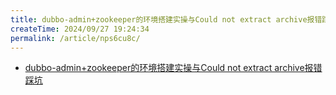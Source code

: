 ```yaml
---
title: dubbo-admin+zookeeper的环境搭建实操与Could not extract archive报错踩坑
createTime: 2024/09/27 19:24:34
permalink: /article/nps6cu8c/
---
```


- [dubbo-admin+zookeeper的环境搭建实操与Could not extract archive报错踩坑](https://blog.csdn.net/weixin_43291944/article/details/103998883)

<!-- more -->